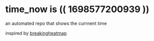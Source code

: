 # time_now is (( 1698577200939 ))

an automated repo that shows the currnent time

inspired by [breakingheatmap](https://github.com/breakingheatmap/breakingheatmap)
